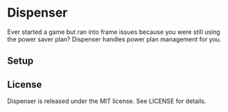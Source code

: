 # Dispenser

Ever started a game but ran into frame issues because you were still using the power saver plan? Dispenser handles power plan management for you.

## Setup

## License

Dispenser is released under the MIT license. See LICENSE for details.


